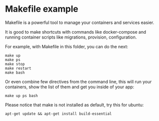 # Makefile example

Makefile is a powerful tool to manage your containers and services easier.    

It is good to make shortcuts with commands like docker-compose and running container scripts like migrations, provision, configuration.

For example, with Makefile in this folder, you can do the next: 

```shell
make up
make ps
make stop
make restart
make bash
```

Or even combine few directives from the command line, this will run your containers, show the list of them and get you inside of your app:

```shell
make up ps bash
```

Please notice that make is not installed as default, try this for ubuntu:
 
```shell
apt-get update && apt-get install build-essential
```
